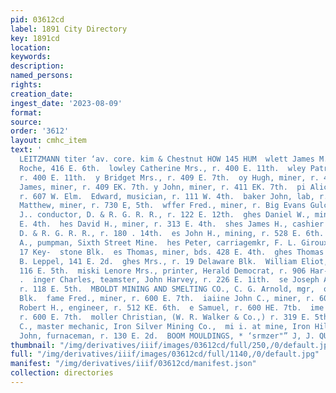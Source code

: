 ```yaml
---
pid: 03612cd
label: 1891 City Directory
key: 1891cd
location: 
keywords: 
description: 
named_persons: 
rights: 
creation_date: 
ingest_date: '2023-08-09'
format: 
source: 
order: '3612'
layout: cmhc_item
text: '                                                                                    ARLES
  LEITZMANN titer ‘av. core. kim & Chestnut HOW 145 HUM  wlett James M., clk, P. T.
  Roche, 416 E. 6th.  lowley Catherine Mrs., r. 400 E. 11th.  wley Patrick, miner,
  r. 400 E. 11th.  y Bridget Mrs., r. 409 E. 7th.  oy Hugh, miner, r. 431 E. 7th.  y
  James, miner, r. 409 EK. 7th. y John, miner, r. 411 EK. 7th.  pi Alice S. Mrs.,
  r. 607 W. Elm.  Edward, musician, r. 111 W. 4th.  baker John, lab, r. La Plata Smelter.  berty
  Matthew, miner, r. 730 E, 5th.  wffer Fred., miner, r. Big Evans Gulch.  fman TIT’.
  J.. conductor, D. & R. G. R. R., r. 122 E. 12th.  ghes Daniel W., miner, r. 313
  E. 4th.  hes David H., miner, r. 313 E. 4th.  shes James H., cashier frt.dep’t,
  D. & R. G. R. R., r. 180 . 14th.  es John H., mining, r. 528 E. 6th.  es Michael
  A., pumpman, Sixth Street Mine.  hes Peter, carriagemkr, F. L. Giroux & Co., r.
  17 Key-  stone Blk.  es Thomas, miner, bds. 428 E. 4th.  ghes Thomas B., bkkpr,
  B. Leppel, 141 E. 2d.  ghes Mrs., r. 19 Delaware Blk.  William Eliot, lawyer, r.
  116 E. 5th.  miski Lenore Mrs., printer, Herald Democrat, r. 906 Har-  Tison av.
  .  inger Charles, teamster, John Harvey, r. 226 E. 1ith.  se Joseph A., mining,
  r. 118 E. 5th.  MBOLDT MINING AND SMELTING CO., C. G. Arnold, mgr,  office, 27 Quincy
  Blk.  fame Fred., miner, r. 600 E. 7th.  iaiine John C., miner, r. 600 E. 7th.  ume
  Robert H., engineer, r. 512 KE. 6th.  e Samuel, r. 600 HE. 7tb.  ime William, miner,
  r. 600 E. 7th.  moller Christian, (W. R. Walker & Co.,) r. 319 E. 5th.  phrey Fred.
  C., master mechanic, Iron Silver Mining Co.,  mi i. at mine, Iron Hill.  wimphrey
  John, furnaceman, r. 130 E. 2d.  BOOM MOULDINGS, * ‘srmzer"” J, J. QUINN       '
thumbnail: "/img/derivatives/iiif/images/03612cd/full/250,/0/default.jpg"
full: "/img/derivatives/iiif/images/03612cd/full/1140,/0/default.jpg"
manifest: "/img/derivatives/iiif/03612cd/manifest.json"
collection: directories
---
```

